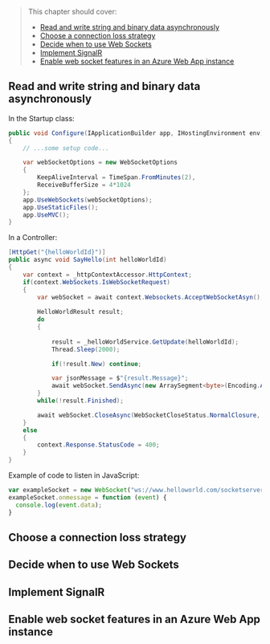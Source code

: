 > This chapter should cover:
> - [Read and write string and binary data asynchronously]()
> - [Choose a connection loss strategy]()
> - [Decide when to use Web Sockets]()
> - [Implement SignalR]()
> - [Enable web socket features in an Azure Web App instance]()

## Read and write string and binary data asynchronously

In the Startup class:
```csharp
public void Configure(IApplicationBuilder app, IHostingEnvironment env)
{
    // ...some setup code...

    var webSocketOptions = new WebSocketOptions
    {
        KeepAliveInterval = TimeSpan.FromMinutes(2),
        ReceiveBufferSize = 4*1024
    };
    app.UseWebSockets(webSocketOptions);
    app.UseStaticFiles();
    app.UseMVC();
}
```

In a Controller:
```csharp
[HttpGet("{helloWorldId}")]
public async void SayHello(int helloWorldId)
{
    var context = _httpContextAccessor.HttpContext;
    if(context.WebSockets.IsWebSocketRequest)
    {
        var webSocket = await context.Websockets.AcceptWebSocketAsyn();
        
        HelloWorldResult result;
        do
        {
            
            result = _helloWorldService.GetUpdate(helloWorldId);
            Thread.Sleep(2000);

            if(!result.New) continue;

            var jsonMessage = $"{result.Message}";
            await webSocket.SendAsync(new ArraySegment<byte>(Encoding.ASCII.GetBytes(jsonMessage), 0, result.Message.Lenght), WebSocketMessageType.Text, true, CancellationToken.None); 
        }
        while(!result.Finished);

        await webSocket.CloseAsync(WebSocketCloseStatus.NormalClosure, "Done", CancellationToken.None);
    }
    else
    {
        context.Response.StatusCode = 400;
    }
}
```

Example of code to listen in JavaScript:
```javascript
var exampleSocket = new WebSocket("ws://www.helloworld.com/socketserver", "protocolOne");
exampleSocket.onmessage = function (event) {
  console.log(event.data);
}
```

## Choose a connection loss strategy
## Decide when to use Web Sockets
## Implement SignalR
## Enable web socket features in an Azure Web App instance
